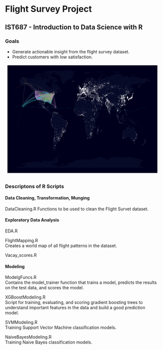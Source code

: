 # Flight Survey Project
## IST687 - Introduction to Data Science with R

### Goals
- Generate actionable insight from the flight survey dataset.
- Predict customers with low satisfaction.

![Flight Map](./images/flightmap.png)


### Descriptons of R Scripts
#### Data Cleaning, Transformation, Munging
DataCleaning.R
   Functions to be used to clean the Flight Survet dataset.


#### Exploratory Data Analysis
EDA.R


FlightMapping.R  
  Creates a world map of all flight patterns in the dataset.

Vacay_scores.R
  

#### Modeling
ModelgFuncs.R  
  Contains the model_trainer function that trains a model, predicts the results on the test data, and scores the model.

XGBoostModeling.R  
  Script for training, evaluating, and scoring gradient boosting trees to understand important features in the data and build a good prediction model.

SVMModeling.R  
  Training Support Vector Machine classification models.

NaiveBayesModeling.R  
  Training Naive Bayes classification models.  